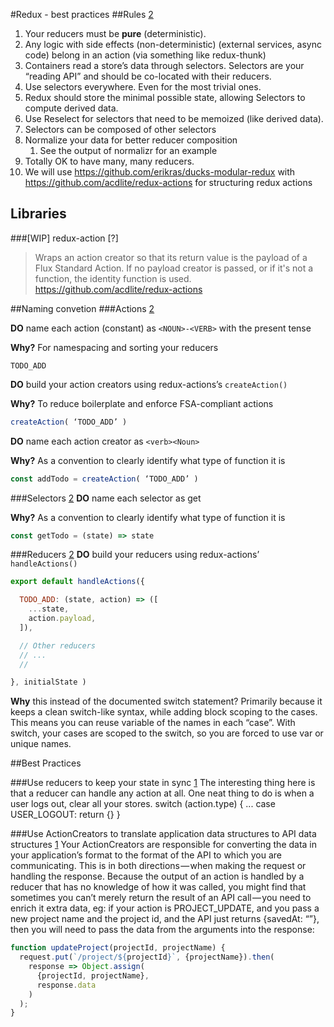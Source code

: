 #Redux - best practices
##Rules [2]
1. Your reducers must be **pure** (deterministic).
2. Any logic with side effects (non-deterministic) (external services, async code) belong in an action (via something like redux-thunk)
4. Containers read a store’s data through selectors. Selectors are your “reading API” and should be co-located with their reducers.
6. Use selectors everywhere. Even for the most trivial ones.
7. Redux should store the minimal possible state, allowing Selectors to compute derived data.
8. Use Reselect for selectors that need to be memoized (like derived data).
9. Selectors can be composed of other selectors
10. Normalize your data for better reducer composition
    1. See the output of normalizr for an example
11. Totally OK to have many, many reducers.
12. We will use 
https://github.com/erikras/ducks-modular-redux with https://github.com/acdlite/redux-actions
for structuring redux actions

## Libraries
###[WIP] redux-action [?]
> Wraps an action creator so that its return value is the payload of a Flux Standard Action. If no payload creator is passed, or if it's not a function, the identity function is used.
https://github.com/acdlite/redux-actions



##Naming convetion
###Actions [2]

**DO** name each action (constant) as `<NOUN>-<VERB>` with the present tense

**Why?** For namespacing and sorting your reducers

```
TODO_ADD
```

**DO** build your action creators using redux-actions’s `createAction()`

**Why?** To reduce boilerplate and enforce FSA-compliant actions

```javascript
createAction( ‘TODO_ADD’ )
```

**DO** name each action creator as `<verb><Noun>`

**Why?** As a convention to clearly identify what type of function it is

```javascript
const addTodo = createAction( ‘TODO_ADD’ )
```

###Selectors [2]
**DO** name each selector as get<Noun>

**Why?** As a convention to clearly identify what type of function it is

```javascript
const getTodo = (state) => state
```

###Reducers [2]
**DO** build your reducers using redux-actions’ `handleActions()`
```javascript
export default handleActions({

  TODO_ADD: (state, action) => ([
    ...state,
    action.payload,
  ]),

  // Other reducers
  // ...
  //

}, initialState )
```
**Why** this instead of the documented switch statement? Primarily because it keeps a clean switch-like syntax, while adding block scoping to the cases. This means you can reuse variable of the names in each “case”. With switch, your cases are scoped to the switch, so you are forced to use var or unique names.

##Best Practices

###Use reducers to keep your state in sync [1]
The interesting thing here is that a reducer can handle any action at all. One neat thing to do is when a user logs out, clear all your stores.
switch (action.type) {
   ...
   case USER_LOGOUT: 
     return {}
}

###Use ActionCreators to translate application data structures to API data structures [1]
Your ActionCreators are responsible for converting the data in your application’s format to the format of the API to which you are communicating. This is in both directions — when making the request or handling the response.
Because the output of an action is handled by a reducer that has no knowledge of how it was called, you might find that sometimes you can’t merely return the result of an API call — you need to enrich it extra data, eg: if your action is PROJECT_UPDATE, and you pass a new project name and the project id, and the API just returns {savedAt: “<some date>”}, then you will need to pass the data from the arguments into the response:
```javascript
function updateProject(projectId, projectName) {
  request.put(`/project/${projectId}`, {projectName}).then(
    response => Object.assign(
      {projectId, projectName}, 
      response.data
    )
  );
}
```



[1]: https://medium.com/@tkssharma/react-redux-best-practices-write-production-apps-7c3639e3c447#.ytgt7dszs
[2]: https://medium.com/@kylpo/redux-best-practices-eef55a20cc72#.1isrqgmze

